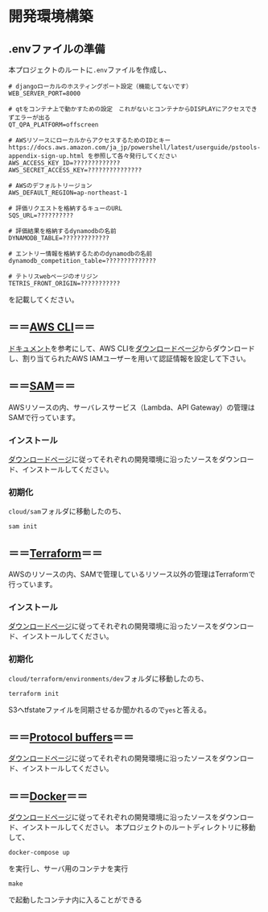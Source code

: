 # 開発環境構築
## .envファイルの準備
本プロジェクトのルートに`.env`ファイルを作成し、
```
# djangoローカルのホスティングポート設定（機能してないです）
WEB_SERVER_PORT=8000

# qtをコンテナ上で動かすための設定　これがないとコンテナからDISPLAYにアクセスできずエラーが出る
QT_QPA_PLATFORM=offscreen

# AWSリソースにローカルからアクセスするためのIDとキー　https://docs.aws.amazon.com/ja_jp/powershell/latest/userguide/pstools-appendix-sign-up.html を参照して各々発行してください
AWS_ACCESS_KEY_ID=?????????????
AWS_SECRET_ACCESS_KEY=???????????????

# AWSのデフォルトリージョン
AWS_DEFAULT_REGION=ap-northeast-1

# 評価リクエストを格納するキューのURL
SQS_URL=??????????

# 評価結果を格納するdynamodbの名前
DYNAMODB_TABLE=?????????????

# エントリー情報を格納するためのdynamodbの名前
dynamodb_competition_table=??????????????

# テトリスwebページのオリジン
TETRIS_FRONT_ORIGIN=???????????
```
を記載してください。


## ＝＝[AWS CLI](https://docs.aws.amazon.com/ja_jp/cli/latest/userguide/cli-chap-getting-started.html)＝＝
[ドキュメント](https://docs.aws.amazon.com/ja_jp/cli/latest/userguide/cli-chap-getting-started.html)を参考にして、AWS CLIを[ダウンロードページ](https://aws.amazon.com/jp/cli/)からダウンロードし、割り当てられたAWS IAMユーザーを用いて認証情報を設定して下さい。 
## ＝＝[SAM](https://docs.aws.amazon.com/ja_jp/serverless-application-model/latest/developerguide/what-is-sam.html)＝＝

AWSリソースの内、サーバレスサービス（Lambda、API Gateway）の管理はSAMで行っています。
### インストール
[ダウンロードページ](https://docs.aws.amazon.com/ja_jp/serverless-application-model/latest/developerguide/install-sam-cli.html)に従ってそれぞれの開発環境に沿ったソースをダウンロード、インストールしてください。

### 初期化
`cloud/sam`フォルダに移動したのち、
```
sam init
```

## ＝＝[Terraform](https://www.terraform.io/)＝＝
AWSのリソースの内、SAMで管理しているリソース以外の管理はTerraformで行っています。  
### インストール
[ダウンロードページ](https://www.terraform.io/downloads)に従ってそれぞれの開発環境に沿ったソースをダウンロード、インストールしてください。

### 初期化
`cloud/terraform/environments/dev`フォルダに移動したのち、
```
terraform init
```
S3へtfstateファイルを同期させるか聞かれるので`yes`と答える。

## ＝＝[Protocol buffers](https://developers.google.com/protocol-buffers)＝＝
[ダウンロードページ](https://github.com/protocolbuffers/protobuf#protocol-compiler-installation)に従ってそれぞれの開発環境に沿ったソースをダウンロード、インストールしてください。  

## ＝＝[Docker](https://www.docker.com/)＝＝
[ダウンロードページ](https://docs.docker.com/engine/install/)に従ってそれぞれの開発環境に沿ったソースをダウンロード、インストールしてください。 
本プロジェクトのルートディレクトリに移動して、
```
docker-compose up
```
を実行し、サーバ用のコンテナを実行  

```
make
```
で起動したコンテナ内に入ることができる